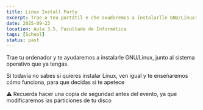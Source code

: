 ```yaml
---
title: Linux Install Party
excerpt: Trae o teu portátil e che axudaremos a instalarlle GNU/Linux!
date: 2025-09-23
location: Aula 3.5, Facultade de Informática
tags: [School]
status: past
---
```


Trae tu ordenador y te ayudaremos a instalarle GNU/Linux, junto al sistema operativo que ya tengas.

Si todavía no sabes si quieres instalar Linux, ven igual y te enseñaremos cómo funciona, para que decidas si te apetece

⚠️ Recuerda hacer una copia de seguridad antes del evento, ya que modificaremos las particiones de tu disco

